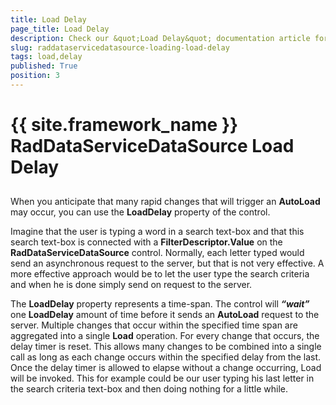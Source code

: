 ```yaml
---
title: Load Delay
page_title: Load Delay
description: Check our &quot;Load Delay&quot; documentation article for the RadDataServiceDataSource {{ site.framework_name }} control.
slug: raddataservicedatasource-loading-load-delay
tags: load,delay
published: True
position: 3
---
```


# {{ site.framework_name }} RadDataServiceDataSource Load Delay



## 

When you anticipate that many rapid changes that will trigger an __AutoLoad__ may occur, you can use the __LoadDelay__ property of the control. 

Imagine that the user is typing a word in a search text-box and that this search text-box is connected with a __FilterDescriptor.Value__ on the __RadDataServiceDataSource__ control. Normally, each letter typed would send an asynchronous request to the server, but that is not very effective. A more effective approach would be to let the user type the search criteria and when he is done simply send on request to the server. 

The __LoadDelay__ property represents a time-span. The control will ___“wait”___ one __LoadDelay__ amount of time before it sends an __AutoLoad__ request to the server. Multiple changes that occur within the specified time span are aggregated into a single __Load__ operation. For every change that occurs, the delay timer is reset. This allows many changes to be combined into a single call as long as each change occurs within the specified delay from the last. Once the delay timer is allowed to elapse without a change occurring, Load will be invoked. This for example could be our user typing his last letter in the search criteria text-box and then doing nothing for a little while. 
